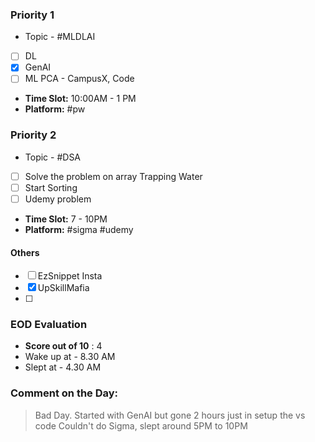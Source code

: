 ### Priority 1
- Topic - #MLDLAI 
- [ ] DL
- [x] GenAI
- [ ] ML PCA - CampusX, Code

- **Time Slot:** 10:00AM - 1 PM
- **Platform:** #pw 
### Priority 2
- Topic - #DSA 
- [ ] Solve the problem on array Trapping Water
- [ ] Start Sorting
- [ ] Udemy problem

- **Time Slot:** 7 - 10PM
- **Platform:** #sigma #udemy 
#### Others
- [ ] EzSnippet Insta
- [x] UpSkillMafia
- [ ] 
### EOD Evaluation
- **Score out of 10** : 4
- Wake up at - 8.30 AM
- Slept at - 4.30 AM
### Comment on the Day: 
> Bad Day. Started with GenAI but gone 2 hours just in setup the vs code
> Couldn't do Sigma, slept around 5PM to 10PM
